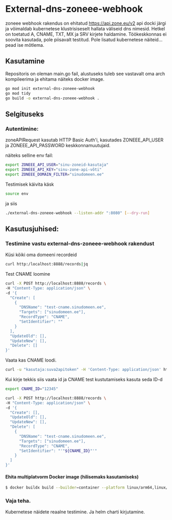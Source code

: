 # External-dns-zoneee-webhook

zoneee webhook rakendus on ehitatud https://api.zone.eu/v2 api docki järgi ja võimaldab kubernetese klustrisiseselt hallata väliseid dns nimesid.
Hetkel on toetatud A, CNAME, TXT, MX ja SRV kirjete haldamine.
Töökeskkonnas ei soovita kasutada, pole piisavalt testitud.
Pole lisatud kubernetese näiteid... pead ise mõtlema.

## Kasutamine
Repositoris on oleman main.go fail, alustuseks tuleb see vastavalt oma arch kompileerima ja ehitama näiteks docker image.
```sh
go mod init external-dns-zoneee-webhook
go mod tidy
go build -o external-dns-zoneee-webhook .
```

## Selgituseks
### Autentimine: 
zoneAPIRequest kasutab HTTP Basic Auth'i, kasutades ZONEEE_API_USER ja ZONEEE_API_PASSWORD keskkonnamuutujaid.

näiteks selline env fail:
```sh
export ZONEEE_API_USER="sinu-zoneid-kasutaja"
export ZONEEE_API_KEY="sinu-zone-api-võti"
export ZONEEE_DOMAIN_FILTER="sinudomeen.ee" 
```
Testimisek käivita käsk
```sh
source env
```
ja siis
```sh
./external-dns-zoneee-webhook --listen-addr ":8080" [--dry-run]
```

## Kasutusjuhised:

### Testimine vastu external-dns-zoneee-webhook rakendust

Küsi kõiki oma domeeni recordeid
```sh
curl http:/localhost:8888/records|jq
```
Test CNAME loomine
```sh
curl -X POST http://localhost:8888/records \
-H "Content-Type: application/json" \
-d '{
  "Create": [
    {
      "DNSName": "test-cname.sinudomeen.ee",
      "Targets": ["sinudomeen.ee"],
      "RecordType": "CNAME",
      "SetIdentifier": ""
    }
  ],
  "UpdateOld": [],
  "UpdateNew": [],
  "Delete": []
}'
```
Vaata kas CNAME loodi.
```sh
curl -u "kasutaja:suva2apitoken" -H 'Content-Type: application/json' https://api.zone.eu/v2/dns/sinudomeen.ee/cname|jq
```

Kui kirje tekkis siis vaata id ja CNAME test kustutamiseks kasuta seda ID-d
```sh
export CNAME_ID="12345"
```

```sh
curl -X POST http://localhost:8888/records \
-H "Content-Type: application/json" \
-d '{
  "Create": [],
  "UpdateOld": [],
  "UpdateNew": [],
  "Delete": [
    {
      "DNSName": "test-cname.sinudomeen.ee",
      "Targets": ["sinudomeen.ee"],
      "RecordType": "CNAME",
      "SetIdentifier": "'"${CNAME_ID}"'"
    }
  ]
}'
```

#### Ehita multiplatvorm Docker image (hilisemaks kasutamiseks)
```sh
$ docker buildx build --builder=container --platform linux/arm64,linux/amd64 -t markosoom/external-dns-zoneee-webhook . -f Dockerfile --push
```

### Vaja teha.
Kubernetese näidete reaalne testimine. Ja helm charti kirjutamine.

